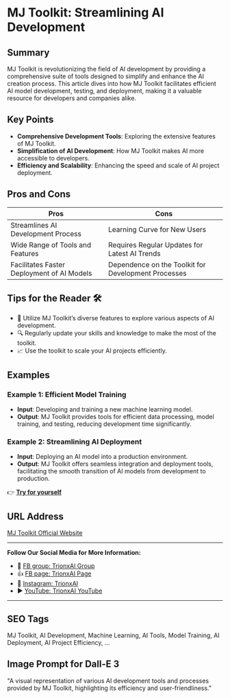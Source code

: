 # MJ Toolkit: Streamlining AI Development

## Summary
MJ Toolkit is revolutionizing the field of AI development by providing a comprehensive suite of tools designed to simplify and enhance the AI creation process. This article dives into how MJ Toolkit facilitates efficient AI model development, testing, and deployment, making it a valuable resource for developers and companies alike.

## Key Points
- **Comprehensive Development Tools**: Exploring the extensive features of MJ Toolkit.
- **Simplification of AI Development**: How MJ Toolkit makes AI more accessible to developers.
- **Efficiency and Scalability**: Enhancing the speed and scale of AI project deployment.

## Pros and Cons
| Pros                                      | Cons                                  |
|-------------------------------------------|---------------------------------------|
| Streamlines AI Development Process        | Learning Curve for New Users          |
| Wide Range of Tools and Features          | Requires Regular Updates for Latest AI Trends |
| Facilitates Faster Deployment of AI Models | Dependence on the Toolkit for Development Processes |

## Tips for the Reader 🛠️
- 🚀 Utilize MJ Toolkit’s diverse features to explore various aspects of AI development.
- 🔍 Regularly update your skills and knowledge to make the most of the toolkit.
- 📈 Use the toolkit to scale your AI projects efficiently.

## Examples
### Example 1: Efficient Model Training
- **Input**: Developing and training a new machine learning model.
- **Output**: MJ Toolkit provides tools for efficient data processing, model training, and testing, reducing development time significantly.

### Example 2: Streamlining AI Deployment
- **Input**: Deploying an AI model into a production environment.
- **Output**: MJ Toolkit offers seamless integration and deployment tools, facilitating the smooth transition of AI models from development to production.

👉 <a href="https://opentools.ai/tools/mj-toolkit" target="_blank">**Try for yourself**</a>

## URL Address
<a href="https://opentools.ai/tools/mj-toolkit" target="_blank">MJ Toolkit Official Website</a>

---

**Follow Our Social Media for More Information:**
- 📘 <a href="https://www.facebook.com/groups/trionxai" target="_blank">FB group: TrionxAI Group</a>
- 👍 <a href="https://www.facebook.com/ai.trionxai" target="_blank">FB page: TrionxAI Page</a>
- 📸 <a href="https://www.instagram.com/trionxai/" target="_blank">Instagram: TrionxAI</a>
- ▶️ <a href="https://www.youtube.com/@robotdocs/" target="_blank">YouTube: TrionxAI YouTube</a>

---

## SEO Tags
MJ Toolkit, AI Development, Machine Learning, AI Tools, Model Training, AI Deployment, AI Project Efficiency, ...

## Image Prompt for Dall-E 3
"A visual representation of various AI development tools and processes provided by MJ Toolkit, highlighting its efficiency and user-friendliness."
